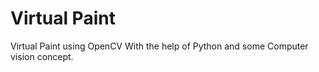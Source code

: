 # Virtual Paint

Virtual Paint using OpenCV With the help of Python and some Computer vision concept.
